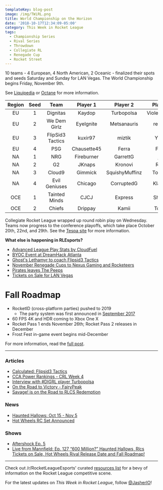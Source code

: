 ```yaml
---
templateKey: blog-post
image: /img/TWiRL.png
title: World Championship on the Horizon
date: '2018-10-17T12:34:09-05:00'
category: This Week in Rocket League
tags:
  - Championship Series
  - Rival Series
  - Throwdown
  - Collegiate RL
  - Renegade Cup
  - Rocket Street
---
```

10 teams - 4 European, 4 North American, 2 Oceanic - finalized their spots and seeds Saturday and Sunday for LAN Vegas. The World Championship begins Friday, November 9th.

See [Liquipedia](https://liquipedia.net/rocketleague/Rocket_League_Championship_Series/Season_6) or [Octane](https://octane.gg) for more information.

| Region | Seed | Team | Player 1 | Player 2 | Player 3 |
|:------:|:----:|:----------------:|:-----------:|:--------------:|:------------:|
| EU | 1 | Dignitas | Kaydop | Turbopolsa | ViolentPanda |
| EU | 2 | We Dem Girlz | EyeIgnite | Metsanauris | remkoe |
| EU | 3 | FlipSid3 Tactics | kuxir97 | miztik | Yukeo |
| EU | 4 | PSG | Chausette45 | Ferra | Fruity |
| NA | 1 | NRG | Fireburner | GarrettG | jstn |
| NA | 2 | G2 | JKnaps | Kronovi | Rizzo |
| NA | 3 | Cloud9 | Gimmick | SquishyMuffinz | Torment |
| NA | 4 | Evil Geniuses | Chicago | CorruptedG | Klassux |
| OCE | 1 | Tainted Minds | CJCJ | Express | Shadey |
| OCE | 2 | Chiefs | Drippay | Kamii | Torsos |

Collegiate Rocket League wrapped up round robin play on Wednesday. Teams now progress to the conference playoffs, which take place October 20th, 22nd, and 29th. See the [Tespa site](https://compete.tespa.org/tournament/117) for more information.  

**What else is happening in RLEsports?**

* [Advanced League Play Stats by CloudFuel](https://twitter.com/CloudFuel/status/1052588455253987329)
* [BYOC Event at DreamHack Atlanta](https://www.reddit.com/r/RocketLeagueEsports/comments/9or5le/dreamhack_atlanta_2018_nov_1618_byoc_event_1200/)
* [Ghost's Lethamyr to coach Flipsid3 Tactics](https://twitter.com/Lethamyr_RL/status/1052624073837051906)
* [November Renegade Cups to Nexus Gaming and Rocketeers](https://www.rocketleagueesports.com/news/november-renegade-cup-monthly-tournaments-/)
* [Pirates leaves The Peeps](https://twitter.com/unwise_pirates/status/1051943345109553152)
* [Tickets on Sale for LAN Vegas](https://www.reddit.com/r/RocketLeagueEsports/comments/9op14x/rlcs_world_championship_tickets_megathread/)

# Fall Roadmap

* RocketID (cross-platform parties) pushed to 2019
  * The party system was first announced in [September 2017](https://www.rocketleague.com/news/roadmap-after-autumn-update/)
* 60 FPS 4K and HDR coming to Xbox One X
* Rocket Pass 1 ends November 26th; Rocket Pass 2 releases in December
* Frost Fest in-game event begins mid-December

For more information, read the [full post](https://www.rocketleague.com/news/rocket-league-roadmap-fall-2018/).

---

### Articles

* [Calculated: Flipsid3 Tactics](https://www.rocketleagueesports.com/news/calculated--13--flipsid3-tactics/)
* [CCA Power Rankings - CRL Week 4](https://www.reddit.com/r/RocketLeagueEsports/comments/9ohkeo/collegiate_rocket_league_week_4_cca_power_rankings/)
* [Interview with #DIGRL player Turbopolsa](http://team-dignitas.net/articles/news/rocket-league/13044/interview-with-digrl-player-turbopolsa)
* [On the Road to Victory - FairyPeak](https://www.theplayerslobby.com/2812/on-the-road-to-victory-fairy-peak-team-vitality-rocket-league/#.IIXVkQG3ZL)
* [Savage! is on the Road to RLCS Redemption](https://ginx.tv/rocket-league/savage-road-to-rlcs-redemption/)

### News

* [Haunted Hallows: Oct 15 - Nov 5](https://www.rocketleague.com/news/haunted-hallows-returns-october-15/)
* [Hot Wheels RC Set Announced](https://www.rocketleague.com/news/hot-wheels-rocket-league-rc-rivals-set-november-1/)

### Shows

* [Aftershock Ep. 5](https://www.youtube.com/watch?v=sp8U-lsEvM4)
* [Live from Mannfield: Ep. 127 “600 Million?” Haunted Hallows, Rlcs Tickets on Sale, Hot Wheels Rival Release Date and Fall Roadmap!](http://www.lfmannfield.com/episodes/2018/10/17/ep-127-600-million-haunted-hallows-rlcs-tickets-on-sale-hot-wheels-rival-release-date-and-fall-roadmap)

---

Check out /r/RocketLeagueEsports' curated [resources list](https://www.reddit.com/r/RocketLeagueEsports/wiki/links) for a bevy of information on the Rocket League competitive scene.

For the latest updates on *This Week in Rocket League*, follow [@JasherIO](https://twitter.com/JasherIO)!
